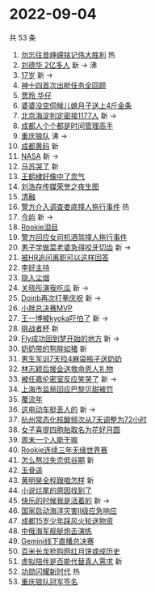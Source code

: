# 2022-09-04

共 53 条

<!-- BEGIN -->
<!-- 最后更新时间 Sun Sep 04 2022 01:17:41 GMT+0800 (China Standard Time) -->

1. [勿忘往昔峥嵘铭记伟大胜利](https://s.weibo.com//weibo?q=%23%E5%8B%BF%E5%BF%98%E5%BE%80%E6%98%94%E5%B3%A5%E5%B5%98%E9%93%AD%E8%AE%B0%E4%BC%9F%E5%A4%A7%E8%83%9C%E5%88%A9%23&Refer=new_time)
   热
1. [刘德华 2亿多人](https://s.weibo.com//weibo?q=%E5%88%98%E5%BE%B7%E5%8D%8E%202%E4%BA%BF%E5%A4%9A%E4%BA%BA&Refer=top)
   新 -> 沸
1. [17岁](https://s.weibo.com//weibo?q=17%E5%B2%81&Refer=top) 新 ->
1. [神十四首次出舱任务全回顾](https://s.weibo.com//weibo?q=%23%E7%A5%9E%E5%8D%81%E5%9B%9B%E9%A6%96%E6%AC%A1%E5%87%BA%E8%88%B1%E4%BB%BB%E5%8A%A1%E5%85%A8%E5%9B%9E%E9%A1%BE%23&Refer=top)
1. [贾玲 华仔](https://s.weibo.com//weibo?q=%E8%B4%BE%E7%8E%B2%20%E5%8D%8E%E4%BB%94&Refer=top)
1. [婆婆没空伺候儿媳月子送上4斤金条](https://s.weibo.com//weibo?q=%23%E5%A9%86%E5%A9%86%E6%B2%A1%E7%A9%BA%E4%BC%BA%E5%80%99%E5%84%BF%E5%AA%B3%E6%9C%88%E5%AD%90%E9%80%81%E4%B8%8A4%E6%96%A4%E9%87%91%E6%9D%A1%23&Refer=top)
1. [北京海淀判定密接1177人](https://s.weibo.com//weibo?q=%23%E5%8C%97%E4%BA%AC%E6%B5%B7%E6%B7%80%E5%88%A4%E5%AE%9A%E5%AF%86%E6%8E%A51177%E4%BA%BA%23&Refer=top)
   新 ->
1. [成都人个个都是时间管理高手](https://s.weibo.com//weibo?q=%23%E6%88%90%E9%83%BD%E4%BA%BA%E4%B8%AA%E4%B8%AA%E9%83%BD%E6%98%AF%E6%97%B6%E9%97%B4%E7%AE%A1%E7%90%86%E9%AB%98%E6%89%8B%23&Refer=top)
1. [重庆狼队](https://s.weibo.com//weibo?q=%23%E9%87%8D%E5%BA%86%E7%8B%BC%E9%98%9F%23&Refer=top)
   沸 ->
1. [成都黄码](https://s.weibo.com//weibo?q=%E6%88%90%E9%83%BD%E9%BB%84%E7%A0%81&Refer=top)
   新
1. [NASA](https://s.weibo.com//weibo?q=NASA&Refer=top) 新 ->
1. [马苏哭了](https://s.weibo.com//weibo?q=%23%E9%A9%AC%E8%8B%8F%E5%93%AD%E4%BA%86%23&Refer=top)
   新
1. [王鹤棣好像中了祟气](https://s.weibo.com//weibo?q=%23%E7%8E%8B%E9%B9%A4%E6%A3%A3%E5%A5%BD%E5%83%8F%E4%B8%AD%E4%BA%86%E7%A5%9F%E6%B0%94%23&Refer=top)
1. [刘浩存传媒荣誉之夜生图](https://s.weibo.com//weibo?q=%23%E5%88%98%E6%B5%A9%E5%AD%98%E4%BC%A0%E5%AA%92%E8%8D%A3%E8%AA%89%E4%B9%8B%E5%A4%9C%E7%94%9F%E5%9B%BE%23&Refer=top)
1. [清融](https://s.weibo.com//weibo?q=%E6%B8%85%E8%9E%8D&Refer=top)
1. [警方介入调查娄底撞人拖行事件](https://s.weibo.com//weibo?q=%23%E8%AD%A6%E6%96%B9%E4%BB%8B%E5%85%A5%E8%B0%83%E6%9F%A5%E5%A8%84%E5%BA%95%E6%92%9E%E4%BA%BA%E6%8B%96%E8%A1%8C%E4%BA%8B%E4%BB%B6%23&Refer=top)
   热
1. [今屿](https://s.weibo.com//weibo?q=%E4%BB%8A%E5%B1%BF&Refer=top) 新 ->
1. [Rookie泪目](https://s.weibo.com//weibo?q=%23Rookie%E6%B3%AA%E7%9B%AE%23&Refer=top)
1. [警方回应女司机酒驾撞人拖行事件](https://s.weibo.com//weibo?q=%23%E8%AD%A6%E6%96%B9%E5%9B%9E%E5%BA%94%E5%A5%B3%E5%8F%B8%E6%9C%BA%E9%85%92%E9%A9%BE%E6%92%9E%E4%BA%BA%E6%8B%96%E8%A1%8C%E4%BA%8B%E4%BB%B6%23&Refer=top)
1. [男子学做菜老婆急得咬牙切齿](https://s.weibo.com//weibo?q=%23%E7%94%B7%E5%AD%90%E5%AD%A6%E5%81%9A%E8%8F%9C%E8%80%81%E5%A9%86%E6%80%A5%E5%BE%97%E5%92%AC%E7%89%99%E5%88%87%E9%BD%BF%23&Refer=top)
   新 ->
1. [被HR追问离职可以这样回答](https://s.weibo.com//weibo?q=%23%E8%A2%ABHR%E8%BF%BD%E9%97%AE%E7%A6%BB%E8%81%8C%E5%8F%AF%E4%BB%A5%E8%BF%99%E6%A0%B7%E5%9B%9E%E7%AD%94%23&Refer=top)
1. [李好主持](https://s.weibo.com//weibo?q=%E6%9D%8E%E5%A5%BD%E4%B8%BB%E6%8C%81&Refer=top)
1. [隐入尘烟](https://s.weibo.com//weibo?q=%E9%9A%90%E5%85%A5%E5%B0%98%E7%83%9F&Refer=top)
1. [关晓彤演我吃瓜](https://s.weibo.com//weibo?q=%23%E5%85%B3%E6%99%93%E5%BD%A4%E6%BC%94%E6%88%91%E5%90%83%E7%93%9C%23&Refer=top)
   新 ->
1. [Doinb再次打拳庆祝](https://s.weibo.com//weibo?q=%23Doinb%E5%86%8D%E6%AC%A1%E6%89%93%E6%8B%B3%E5%BA%86%E7%A5%9D%23&Refer=top)
   新 ->
1. [小胖总决赛MVP](https://s.weibo.com//weibo?q=%23%E5%B0%8F%E8%83%96%E6%80%BB%E5%86%B3%E8%B5%9BMVP%23&Refer=top)
1. [王一博被kyoka吓怕了](https://s.weibo.com//weibo?q=%23%E7%8E%8B%E4%B8%80%E5%8D%9A%E8%A2%ABkyoka%E5%90%93%E6%80%95%E4%BA%86%23&Refer=top)
   新 ->
1. [挑战者杯](https://s.weibo.com//weibo?q=%E6%8C%91%E6%88%98%E8%80%85%E6%9D%AF&Refer=top)
   新
1. [Fly成功回到梦开始的地方](https://s.weibo.com//weibo?q=%23Fly%E6%88%90%E5%8A%9F%E5%9B%9E%E5%88%B0%E6%A2%A6%E5%BC%80%E5%A7%8B%E7%9A%84%E5%9C%B0%E6%96%B9%23&Refer=top)
   新 ->
1. [奶奶带的狗胖如猪](https://s.weibo.com//weibo?q=%23%E5%A5%B6%E5%A5%B6%E5%B8%A6%E7%9A%84%E7%8B%97%E8%83%96%E5%A6%82%E7%8C%AA%23&Refer=top)
   新
1. [男生军训7天捡4麻袋瓶子送奶奶](https://s.weibo.com//weibo?q=%23%E7%94%B7%E7%94%9F%E5%86%9B%E8%AE%AD7%E5%A4%A9%E6%8D%A14%E9%BA%BB%E8%A2%8B%E7%93%B6%E5%AD%90%E9%80%81%E5%A5%B6%E5%A5%B6%23&Refer=top)
1. [林志颖后援会送救命恩人礼物](https://s.weibo.com//weibo?q=%23%E6%9E%97%E5%BF%97%E9%A2%96%E5%90%8E%E6%8F%B4%E4%BC%9A%E9%80%81%E6%95%91%E5%91%BD%E6%81%A9%E4%BA%BA%E7%A4%BC%E7%89%A9%23&Refer=top)
1. [被任嘉伦密室反应笑哭了](https://s.weibo.com//weibo?q=%23%E8%A2%AB%E4%BB%BB%E5%98%89%E4%BC%A6%E5%AF%86%E5%AE%A4%E5%8F%8D%E5%BA%94%E7%AC%91%E5%93%AD%E4%BA%86%23&Refer=top)
   新 ->
1. [上海市监局回应巴黎贝甜被罚](https://s.weibo.com//weibo?q=%23%E4%B8%8A%E6%B5%B7%E5%B8%82%E7%9B%91%E5%B1%80%E5%9B%9E%E5%BA%94%E5%B7%B4%E9%BB%8E%E8%B4%9D%E7%94%9C%E8%A2%AB%E7%BD%9A%23&Refer=top)
1. [覆流年](https://s.weibo.com//weibo?q=%23%E8%A6%86%E6%B5%81%E5%B9%B4%23&Refer=top)
1. [这电动车挺丢人的](https://s.weibo.com//weibo?q=%23%E8%BF%99%E7%94%B5%E5%8A%A8%E8%BD%A6%E6%8C%BA%E4%B8%A2%E4%BA%BA%E7%9A%84%23&Refer=top)
   新 ->
1. [杭州常态化核酸频次从7天调整为72小时](https://s.weibo.com//weibo?q=%23%E6%9D%AD%E5%B7%9E%E5%B8%B8%E6%80%81%E5%8C%96%E6%A0%B8%E9%85%B8%E9%A2%91%E6%AC%A1%E4%BB%8E7%E5%A4%A9%E8%B0%83%E6%95%B4%E4%B8%BA72%E5%B0%8F%E6%97%B6%23&Refer=top)
1. [女子喜提四胞胎取名为花好月圆](https://s.weibo.com//weibo?q=%23%E5%A5%B3%E5%AD%90%E5%96%9C%E6%8F%90%E5%9B%9B%E8%83%9E%E8%83%8E%E5%8F%96%E5%90%8D%E4%B8%BA%E8%8A%B1%E5%A5%BD%E6%9C%88%E5%9C%86%23&Refer=top)
1. [周末一个人能干嘛](https://s.weibo.com//weibo?q=%23%E5%91%A8%E6%9C%AB%E4%B8%80%E4%B8%AA%E4%BA%BA%E8%83%BD%E5%B9%B2%E5%98%9B%23&Refer=top)
1. [Rookie连续三年无缘世界赛](https://s.weibo.com//weibo?q=%23Rookie%E8%BF%9E%E7%BB%AD%E4%B8%89%E5%B9%B4%E6%97%A0%E7%BC%98%E4%B8%96%E7%95%8C%E8%B5%9B%23&Refer=top)
1. [怎么熬过失恋低谷期](https://s.weibo.com//weibo?q=%23%E6%80%8E%E4%B9%88%E7%86%AC%E8%BF%87%E5%A4%B1%E6%81%8B%E4%BD%8E%E8%B0%B7%E6%9C%9F%23&Refer=top)
   新
1. [玉骨遥](https://s.weibo.com//weibo?q=%23%E7%8E%89%E9%AA%A8%E9%81%A5%23&Refer=top)
1. [黄明昊全程跟唱怎样](https://s.weibo.com//weibo?q=%23%E9%BB%84%E6%98%8E%E6%98%8A%E5%85%A8%E7%A8%8B%E8%B7%9F%E5%94%B1%E6%80%8E%E6%A0%B7%23&Refer=top)
   新
1. [小说烂尾的原因找到了](https://s.weibo.com//weibo?q=%23%E5%B0%8F%E8%AF%B4%E7%83%82%E5%B0%BE%E7%9A%84%E5%8E%9F%E5%9B%A0%E6%89%BE%E5%88%B0%E4%BA%86%23&Refer=top)
1. [快乐的时候我是活着的](https://s.weibo.com//weibo?q=%23%E5%BF%AB%E4%B9%90%E7%9A%84%E6%97%B6%E5%80%99%E6%88%91%E6%98%AF%E6%B4%BB%E7%9D%80%E7%9A%84%23&Refer=top)
   新 ->
1. [国家启动海洋灾害Ⅱ级应急响应](https://s.weibo.com//weibo?q=%23%E5%9B%BD%E5%AE%B6%E5%90%AF%E5%8A%A8%E6%B5%B7%E6%B4%8B%E7%81%BE%E5%AE%B3%E2%85%A1%E7%BA%A7%E5%BA%94%E6%80%A5%E5%93%8D%E5%BA%94%23&Refer=top)
1. [成都15岁少年踩风火轮送物资](https://s.weibo.com//weibo?q=%23%E6%88%90%E9%83%BD15%E5%B2%81%E5%B0%91%E5%B9%B4%E8%B8%A9%E9%A3%8E%E7%81%AB%E8%BD%AE%E9%80%81%E7%89%A9%E8%B5%84%23&Refer=top)
1. [中俄海军舰艇炮击演练](https://s.weibo.com//weibo?q=%23%E4%B8%AD%E4%BF%84%E6%B5%B7%E5%86%9B%E8%88%B0%E8%89%87%E7%82%AE%E5%87%BB%E6%BC%94%E7%BB%83%23&Refer=top)
1. [Gemini线下直播总决赛](https://s.weibo.com//weibo?q=%23Gemini%E7%BA%BF%E4%B8%8B%E7%9B%B4%E6%92%AD%E6%80%BB%E5%86%B3%E8%B5%9B%23&Refer=top)
1. [百米长龙抢购网红月饼或成历史](https://s.weibo.com//weibo?q=%23%E7%99%BE%E7%B1%B3%E9%95%BF%E9%BE%99%E6%8A%A2%E8%B4%AD%E7%BD%91%E7%BA%A2%E6%9C%88%E9%A5%BC%E6%88%96%E6%88%90%E5%8E%86%E5%8F%B2%23&Refer=top)
1. [虚拟陪伴是否能代替真人需求](https://s.weibo.com//weibo?q=%23%E8%99%9A%E6%8B%9F%E9%99%AA%E4%BC%B4%E6%98%AF%E5%90%A6%E8%83%BD%E4%BB%A3%E6%9B%BF%E7%9C%9F%E4%BA%BA%E9%9C%80%E6%B1%82%23&Refer=top)
   新
1. [功勋闪耀新时代](https://s.weibo.com//weibo?q=%23%E5%8A%9F%E5%8B%8B%E9%97%AA%E8%80%80%E6%96%B0%E6%97%B6%E4%BB%A3%23&Refer=new_time)
   热
1. [重庆狼队冠军签名](https://s.weibo.com//weibo?q=%23%E9%87%8D%E5%BA%86%E7%8B%BC%E9%98%9F%E5%86%A0%E5%86%9B%E7%AD%BE%E5%90%8D%23&Refer=top)

<!-- END -->
